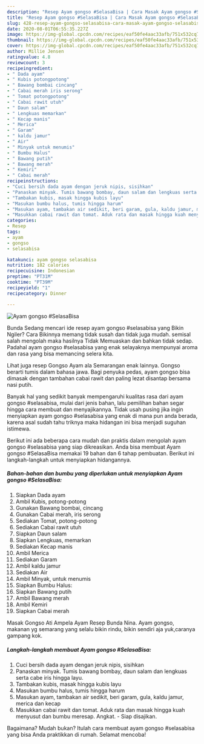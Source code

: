 ```yaml
---
description: "Resep Ayam gongso #SelasaBisa | Cara Masak Ayam gongso #SelasaBisa Yang Lezat Sekali"
title: "Resep Ayam gongso #SelasaBisa | Cara Masak Ayam gongso #SelasaBisa Yang Lezat Sekali"
slug: 428-resep-ayam-gongso-selasabisa-cara-masak-ayam-gongso-selasabisa-yang-lezat-sekali
date: 2020-08-01T06:55:35.227Z
image: https://img-global.cpcdn.com/recipes/eaf50fe4aac33afb/751x532cq70/ayam-gongso-selasabisa-foto-resep-utama.jpg
thumbnail: https://img-global.cpcdn.com/recipes/eaf50fe4aac33afb/751x532cq70/ayam-gongso-selasabisa-foto-resep-utama.jpg
cover: https://img-global.cpcdn.com/recipes/eaf50fe4aac33afb/751x532cq70/ayam-gongso-selasabisa-foto-resep-utama.jpg
author: Millie Jensen
ratingvalue: 4.8
reviewcount: 3
recipeingredient:
- " Dada ayam"
- " Kubis potongpotong"
- " Bawang bombai cincang"
- " Cabai merah iris serong"
- " Tomat potongpotong"
- " Cabai rawit utuh"
- " Daun salam"
- " Lengkuas memarkan"
- " Kecap manis"
- " Merica"
- " Garam"
- " kaldu jamur"
- " Air"
- " Minyak untuk menumis"
- " Bumbu Halus"
- " Bawang putih"
- " Bawang merah"
- " Kemiri"
- " Cabai merah"
recipeinstructions:
- "Cuci bersih dada ayam dengan jeruk nipis, sisihkan"
- "Panaskan minyak. Tumis bawang bombay, daun salam dan lengkuas serta cabe iris hingga layu."
- "Tambakan kubis, masak hingga kubis layu"
- "Masukan bumbu halus, tumis hingga harum"
- "Masukan ayam, tambakan air sedikit, beri garam, gula, kaldu jamur, merica dan kecap"
- "Masukkan cabai rawit dan tomat. Aduk rata dan masak hingga kuah menyusut dan bumbu meresap. Angkat. Siap disajikan."
categories:
- Resep
tags:
- ayam
- gongso
- selasabisa

katakunci: ayam gongso selasabisa 
nutrition: 182 calories
recipecuisine: Indonesian
preptime: "PT31M"
cooktime: "PT39M"
recipeyield: "1"
recipecategory: Dinner

---
```



![Ayam gongso #SelasaBisa](https://img-global.cpcdn.com/recipes/eaf50fe4aac33afb/751x532cq70/ayam-gongso-selasabisa-foto-resep-utama.jpg)

Bunda Sedang mencari ide resep ayam gongso #selasabisa yang Bikin Ngiler? Cara Bikinnya memang tidak susah dan tidak juga mudah. semisal salah mengolah maka hasilnya Tidak Memuaskan dan bahkan tidak sedap. Padahal ayam gongso #selasabisa yang enak selayaknya mempunyai aroma dan rasa yang bisa memancing selera kita.

Lihat juga resep Gongso Ayam ala Semarangan enak lainnya. Gongso berarti tumis dalam bahasa jawa. Bagi penyuka pedas, ayam gongso bisa dimasak dengan tambahan cabai rawit dan paling lezat disantap bersama nasi putih.

Banyak hal yang sedikit banyak mempengaruhi kualitas rasa dari ayam gongso #selasabisa, mulai dari jenis bahan, lalu pemilihan bahan segar hingga cara membuat dan menyajikannya. Tidak usah pusing jika ingin menyiapkan ayam gongso #selasabisa yang enak di mana pun anda berada, karena asal sudah tahu triknya maka hidangan ini bisa menjadi suguhan istimewa.


Berikut ini ada beberapa cara mudah dan praktis dalam mengolah ayam gongso #selasabisa yang siap dikreasikan. Anda bisa membuat Ayam gongso #SelasaBisa memakai 19 bahan dan 6 tahap pembuatan. Berikut ini langkah-langkah untuk menyiapkan hidangannya.

<!--inarticleads1-->

##### Bahan-bahan dan bumbu yang diperlukan untuk menyiapkan Ayam gongso #SelasaBisa:

1. Siapkan  Dada ayam
1. Ambil  Kubis, potong-potong
1. Gunakan  Bawang bombai, cincang
1. Gunakan  Cabai merah, iris serong
1. Sediakan  Tomat, potong-potong
1. Sediakan  Cabai rawit utuh
1. Siapkan  Daun salam
1. Siapkan  Lengkuas, memarkan
1. Sediakan  Kecap manis
1. Ambil  Merica
1. Sediakan  Garam
1. Ambil  kaldu jamur
1. Sediakan  Air
1. Ambil  Minyak, untuk menumis
1. Siapkan  Bumbu Halus:
1. Siapkan  Bawang putih
1. Ambil  Bawang merah
1. Ambil  Kemiri
1. Siapkan  Cabai merah


Masak Gongso Ati Ampela Ayam Resep Bunda Nina. Ayam gongso, makanan yg semarang yang selalu bikin rindu, bikin sendiri aja yuk,caranya gampang kok. 

<!--inarticleads2-->

##### Langkah-langkah membuat Ayam gongso #SelasaBisa:

1. Cuci bersih dada ayam dengan jeruk nipis, sisihkan
1. Panaskan minyak. Tumis bawang bombay, daun salam dan lengkuas serta cabe iris hingga layu.
1. Tambakan kubis, masak hingga kubis layu
1. Masukan bumbu halus, tumis hingga harum
1. Masukan ayam, tambakan air sedikit, beri garam, gula, kaldu jamur, merica dan kecap
1. Masukkan cabai rawit dan tomat. Aduk rata dan masak hingga kuah menyusut dan bumbu meresap. Angkat. - Siap disajikan.




Bagaimana? Mudah bukan? Itulah cara membuat ayam gongso #selasabisa yang bisa Anda praktikkan di rumah. Selamat mencoba!
